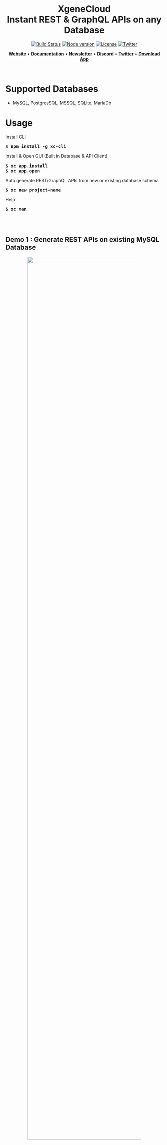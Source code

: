 <h1 align="center" style="border-bottom: none">
    <b>
        XgeneCloud<br>
        Instant REST & GraphQL APIs on any Database
    </b>
</h1>

<div align="center">
 
[![Build Status](https://travis-ci.org/dwyl/esta.svg?branch=master)](https://travis-ci.com/github/xgenecloud/xgenecloud) 
[![Node version](https://badgen.net/npm/node/next)](http://nodejs.org/download/)
[![License](https://badgen.net/npm/license/xc-core)]()<!--![Discord](https://img.shields.io/discord/661905455894888490)
![Stack Exchange monthly questions](https://img.shields.io/stackexchange/stackoverflow/qm/xgenecloud)
--> [![Twitter](https://img.shields.io/twitter/url/https/twitter.com/XgeneCloud.svg?style=social&label=Follow%20%40XgeneCloud)](https://twitter.com/xgenecloud)

</div>

<p align="center">
    <a href="http://www.xgenecloud.com"><b>Website</b></a> •
    <a href="https://xgenecloud.com/docs/"><b>Documentation</b></a> • 
    <a href="https://xgenecloud.com/#subscribe-to-newsletter"><b>Newsletter</b></a> • 
    <a href="https://discord.gg/5RgZmkW"><b>Discord</b></a> • 
    <a href="https://twitter.com/xgenecloud"><b>Twitter</b></a> • 
    <a href="https://xgenecloud.com/download"><b>Download App</b></a> 
</p>  

<br>

# Supported Databases
- MySQL, PostgresSQL, MSSQL, SQLite, MariaDb

# Usage

Install CLI
<pre>
$ <b>npm install -g xc-cli</b>
</pre>

Install & Open GUI (Built in Database & API Client)
<pre>
<b>$ xc app.install</b>
<b>$ xc app.open</b>
</pre>

Auto generate REST/GraphQL APIs from new or existing database schema 
<pre>
<b>$ xc new project-name</b>
</pre>

Help
<pre>
<b>$ xc man</b>
</pre>

<p>
    <br/><br/>
</p>

## Demo 1 : Generate REST APIs on existing MySQL Database
<p align="center">
    <img src="/static/demo/cli/chinook-rest-example.gif" width="85%">
    <br/><br/><br/><br/>
</p>

## Demo 2 : GUI for Database Design and Scaffolding APIs
<p align="center">
<img  loading="lazy" src="/static/demo/gui/gui-api-scaffolding.mov.gif"/>
<br/><br/><br/><br/>
</p>

## Demo 3 : Generate GraphQL APIs on existing MySQL Database
<p align="center">
    <img src="/static/demo/cli/chinook-graphql-example.gif" width="85%">
    <br/><br/><br/><br/>
</p>


# What is XgeneCloud ?
XgeneCloud consists of **Three** simple & amazing products :
- **An Instant API Framework** that can generate REST & GraphQL on any database 
- **A GUI based fully-featured Database & API Client**
  - GUI DB Client enables - Point & Click schema design & schema migrations. 
  - GUI API Client to debug APIs.
- **A Hybrid Serverless Framework**!
  - All APIs generated can be depoyed as Serverless Functions on any Cloud Platform! 
  - This is without changing any change to source code generated.

## A Simple Overview
<br>
<img  loading="lazy" src="/static/cloud/venndiagram.png"/>
<br>

## A Detailed Overview
<img  loading="lazy" src="/static/diagrams/cloudOverview.png"/>

<br>

# Table Of Contents
- [**Setup**](https://docs.xgenecloud.com/en/v0.5/getting-started/install)
  - [Install](https://docs.xgenecloud.com/en/v0.5/getting-started/install#install-cli)
  - [Generating APIs for first time](https://docs.xgenecloud.com/en/v0.5/getting-started/install#generate-apis)
- [**Architecture**](https://docs.xgenecloud.com/en/v0.5/architecture/Components)
  - [Components](https://docs.xgenecloud.com/en/v0.5/architecture/Components)
  - [REST APIs](https://docs.xgenecloud.com/en/v0.5/architecture/rest-router-service-model)
    - [Router Service Model](https://docs.xgenecloud.com/en/v0.5/architecture/rest-router-service-model)
    - [Request Lifecycle](https://docs.xgenecloud.com/en/v0.5/architecture/rest-request-lifecycle)
  - [GraphQL APIs](https://docs.xgenecloud.com/en/v0.5/architecture/graphql-router-service-model)
    - [Resolver Service Model](https://docs.xgenecloud.com/en/v0.5/architecture/graphql-router-service-model)
    - [Request Lifecycle](https://docs.xgenecloud.com/en/v0.5/architecture/graphql-request-lifecycle)
- [**REST APIs Framework**](https://docs.xgenecloud.com/en/v0.5/architecture/graphql-request-lifecycle)
  - [APIs Generated](https://docs.xgenecloud.com/en/v0.5/architecture/graphql-request-lifecycle)
  - [Authentication](https://docs.xgenecloud.com/en/v0.5/rest-apis/rest-authentication)
  - [ACL](https://docs.xgenecloud.com/en/v0.5/rest-apis/rest-acl)
  - [Middleware](https://docs.xgenecloud.com/en/v0.5/rest-apis/rest-middleware)
  - [Swagger Documentation (autogenerated)](https://docs.xgenecloud.com/en/v0.5/rest-apis/rest-swagger)
- [**GraphQL API Framework**](https://docs.xgenecloud.com/en/v0.5/graphql-apis/graphql-apis-generated)
  - [Authentication](https://docs.xgenecloud.com/en/v0.5/graphql-apis/graphql-authentication)
  - [ACL](https://docs.xgenecloud.com/en/v0.5/graphql-apis/graphql-acl)
  - [Middleware](https://docs.xgenecloud.com/en/v0.5/graphql-apis/graphql-middleware)
  - [GraphQL Schema Generation & Stitching](http://localhost:3000/en/v0.5/graphql-apis/graphql-schema-stitching)
- [**Database**](https://docs.xgenecloud.com/en/v0.5/database/database-modelling)
  - [Database Modelling](https://docs.xgenecloud.com/en/v0.5/database/database-modelling)
  - [Schema Migrations](https://docs.xgenecloud.com/en/v0.5/database/database-migrations)
  - [Validations](https://docs.xgenecloud.com/en/v0.5/database/database-model-validation)
  - [Hooks for write operations](https://docs.xgenecloud.com/en/v0.5/database/database-model-hooks)
- [**Hybrid Serverless API Framework**](https://docs.xgenecloud.com/en/v0.5/deploy/serverless/serverless-aws)
  - [AWS Lambda](https://docs.xgenecloud.com/en/v0.5/deploy/serverless/serverless-aws)
  - [GCP Cloud Functions](https://docs.xgenecloud.com/en/v0.5/deploy/serverless/serverless-gcp)
  - [Azure Function App](https://docs.xgenecloud.com/en/v0.5/deploy/serverless/serverless-azure)
  - [Alibaba/Aliyun Function Compute](https://docs.xgenecloud.com/en/v0.5/deploy/serverless/serverless-alibaba)
  - [Vercel / Zeit Now](https://docs.xgenecloud.com/en/v0.5/deploy/serverless/serverless-vercel)
- [**API Client**](https://docs.xgenecloud.com/en/v0.5/desktop-app/api-client)
  - [Debug APIs](https://docs.xgenecloud.com/en/v0.5/desktop-app/api-client#api-collection)
  - [Test Performance of APIs](https://docs.xgenecloud.com/en/v0.5/desktop-app/api-client#performance-testing)
- [**CLI**](https://docs.xgenecloud.com/en/v0.5/cli/using-man-pages)
  - [Using man pages](https://docs.xgenecloud.com/en/v0.5/cli/using-man-pages) 
    - [man](https://docs.xgenecloud.com/en/v0.5/cli/using-man-pages)
  - [API Generation](https://docs.xgenecloud.com/en/v0.5/cli/api-generation/) 
    - [new](https://docs.xgenecloud.com/en/v0.5/cli/api-generation/#project-creation)
    - [gen.apis.rest](https://docs.xgenecloud.com/en/v0.5/cli/api-generation/#rest-api-generation)    
    - [gen.apis.graphql](https://docs.xgenecloud.com/en/v0.5/cli/api-generation/#graph-api-generation)
  - [Module Generation](https://docs.xgenecloud.com/en/v0.5/cli/module-generation/) 
    - [gen.module](https://docs.xgenecloud.com/en/v0.5/cli/module-generation/)    
  - [Database Schema Migrations](https://docs.xgenecloud.com/en/v0.5/cli/db-migrations) 
    - [db.migrate.list](https://docs.xgenecloud.com/en/v0.5/cli/db-migrations/#list)
    - [db.migrate.create](https://docs.xgenecloud.com/en/v0.5/cli/db-migrations/#create)
    - [db.migrate.up](https://docs.xgenecloud.com/en/v0.5/cli/db-migrations/#up)    
    - [db.migrate.down](https://docs.xgenecloud.com/en/v0.5/cli/db-migrations/#down)        
    - [db.migrate.sync](https://docs.xgenecloud.com/en/v0.5/cli/db-migrations/#sync)        
  - [Access Control Lists (ACL)](https://docs.xgenecloud.com/en/v0.5/cli/acl/) 
    - [permissions.set](https://docs.xgenecloud.com/en/v0.5/cli/acl/#permission-set)
    - [permissions.get](https://docs.xgenecloud.com/en/v0.5/cli/acl/#permission-get)
    - [permissions.user.add](https://docs.xgenecloud.com/en/v0.5/cli/acl/#role-add)    
    - [permissions.user.rename](https://docs.xgenecloud.com/en/v0.5/cli/acl/#role-rename)        
    - [permissions.user.delete](https://docs.xgenecloud.com/en/v0.5/cli/acl/#role-delete)        
  - [Component](https://docs.xgenecloud.com/en/v0.5/cli/component/) 
    - [components.add](https://docs.xgenecloud.com/en/v0.5/cli/component/)
  
# All Demos : Instant APIs on other SQL databases

| Database  | REST APIs Demo                 | GraphQL APIs Demo                  |
|-----------|--------------------------------|------------------------------------- 
| MySql     | [using CLI](#generating-rest-apis-for-mysql-database-using-cli) / [using GUI](#generating-rest-apis-for-mysql-database-using-gui)  |                 [using CLI](#generating-graphql-apis-for-mysql-database-using-cli) / [using GUI](#generating-graphql-apis-for-mysql-database-using-gui)                   |
| Postgres  | [using CLI](#generating-rest-apis-for-postgres-database-using-cli) / [using GUI](#generating-rest-apis-for-postgres-database-using-gui)  |              [using CLI](#generating-graphql-apis-for-postgres-database-using-cli) / [using GUI](#generating-graphql-apis-for-postgres-database-using-gui)                      |
| MsSql     | [using CLI](#generating-rest-apis-for-mssql-database-using-cli) / [using GUI](#generating-rest-apis-for-mssql-database-using-gui)               |             [using CLI](#generating-graphql-apis-for-mssql-database-using-cli) / [using GUI](#generating-graphql-apis-for-mssql-database-using-gui)                         |
| Sqlite3   | [using CLI](#generating-rest-apis-for-sqlite-database-using-cli) / [using GUI](#generating-rest-apis-for-sqlite-database-using-gui)               |             [using CLI](#generating-graphql-apis-for-sqlite-database-using-cli) / [using GUI](#generating-graphql-apis-for-sqlite-database-using-gui)                         |
| MariaDb   | [using CLI](#generating-rest-apis-for-mysql-database-using-cli) / [using GUI](#generating-rest-apis-for-mysql-database-using-gui)               |                [using CLI](#generating-graphql-apis-for-mysql-database-using-cli) / [using GUI](#generating-graphql-apis-for-mysql-database-using-gui)                    |
| Multiple Databases   | [using CLI](#generating-rest-apis-for-multiple-databases-using-cli) / [using GUI](#generating-rest-apis-for-multiple-databases-using-gui)               |                [using CLI](#generating-graphql-apis-for-multiple-databases-using-cli) / [using GUI](#generating-graphql-apis-for-multiple-databases-using-gui)                    |
| Scaffolding for a Table   | [using CLI](#code-scaffolding-for-a-table-cli) / [using GUI](#code-scaffolding-for-a-table)               |                [using CLI](#code-scaffolding-for-a-table-gql-cli) / [using GUI](#code-scaffolding-for-a-table-gql)                    |
| ACL   |  [Click here](#graphql-acl)| [Click here](#rest-acl) | 
| Auto Documentation   |  [Click here](#swagger)| | 


# Feature Demos : Others

| Feature                          | Links                          |
|----------------------------------|-------------------------------- 
| Setup                            | [Click here](#setup) | 
| API Client History             | [Click here](#api-client-history) | 
| API Client Collections         | [Click here](#api-client-collections) | 
| API Performance Test         | [Click here](#api-performance-test) | 
| Database Client Design         | [Click here](#database-client-design) | 
| Database Client Migrations     | [Click here](#database-client-migrations) |  
| Smart Terminal                   | [Click here](#smart-terminal) | 
| Themes : Dark                    | [Click here](#themes--dark) | 
| Themes : Colors                  | [Click here](#themes--colors) | 
| Themes : Custom Colors           | [Click here](#themes--custom-colors) | 
| Multi Environment project        | [Click here](#multi-environment-project) | 


# Youtube PlayLists

| Playlist | Link |
|---------------|------|
| Instant Rest APIs | [Click here](https://www.youtube.com/watch?v=gEU-QvmwSKQ&list=PLhQvP2JTFbRi3SUBIsac37V6SITSMK0rk) |
| Instant GraphQL APIs | [Click here](https://www.youtube.com/watch?v=8LGJKUW9hhU&list=PLhQvP2JTFbRhwVE_-yJQiY32iHOP9zBJ4&index=2&t=0s) |
| Database Client - Desktop App | [Click here](https://www.youtube.com/watch?v=ETEEcY4mmEg&list=PLhQvP2JTFbRi70kd_odHHJVpawZr9wXNY&index=2&t=0s) |
| Smart Terminal | [Click here](https://www.youtube.com/watch?v=nVn3oe4oAuc&list=PLhQvP2JTFbRhj550ia3pPU_oryHacE7fE&index=2&t=0s) |
| Themes | [Click here](https://www.youtube.com/watch?v=5vqqW_nG_OY&list=PLhQvP2JTFbRii2eIXEzAeWUBWiYO189Cu&index=2&t=0s) |


# Serverless Platforms Supported
| Cloud Platform | Serverless    | Serverless Containers     |
|--------------|---------------|------------------------------------- 
| AWS       | [<img src="/static/cloud/aws-lambda-1.svg" height="24"> Lambda](#aws-lambda-deployment) | <img src="/static/cloud/fargate.png" height="24"> Fargate |
| GCP  | [<img src="/static/cloud/cloud-function.png" height="24"> Cloud Function](#gcp-cloud-function) | <img src="/static/cloud/cloud-run.png" height="24"> Cloud Run |
| Azure    | [<img src="/static/cloud/azure-function.png" height="24"> Function App](#azure-function-app) | <img src="/static/cloud/azure-function.png" height="24"> Function App Container |
| Zeit    | [<img src="/static/cloud/zeit-now.jpg" height="24"> Now](#zeit-now) | |
| Alibaba | [<img src="/static/cloud/alibaba.png" height="24"> Function Compute](#alibaba-function-compute) | <img src="/static/cloud/alibaba-ask.png" height="24"> Alibaba Serverless Kubernetes |



[⤴️](#all-demos--instant-apis-on-other-sql-databases)
### Generating REST APIs for MySQL Database Using CLI

<p align="center">
<img  loading="lazy" src="/static/demo/cli/mysql-rest-magento.gif"/>
</p>

[Asciinema](https://asciinema.org/a/KNkZqQ8g6wWMByLUqsR6W0hcr?t=10&speed=2)


[⤴️](#all-demos--instant-apis-on-other-sql-databases)
### Generating REST APIs for MySQL Database Using GUI
  
  <p align="center">
<img loading="lazy" src="/static/demo/gui/mysql-rest.gif"/>
</p>  

[Youtube](https://www.youtube.com/watch?v=gEU-QvmwSKQ)

[⤴️](#all-demos--instant-apis-on-other-sql-databases)
### Generating REST APIs for Postgres Database Using CLI

<p align="center">
<img  loading="lazy" src="/static/demo/cli/pg-rest.gif"/>
</p>

[Asciinema](https://asciinema.org/a/o57c945IEBFYeLZ0l606U3m7G?t=10&speed=2)



[⤴️](#all-demos--instant-apis-on-other-sql-databases)
### Generating REST APIs for Postgres Database Using GUI

<p align="center">
<img  loading="lazy" src="/static/demo/gui/pg-rest.gif"/>
</p>

[Youtube](https://www.youtube.com/watch?v=H_ghRwhh6js)

[⤴️](#all-demos--instant-apis-on-other-sql-databases)
### Generating REST APIs for MSSQL Database Using CLI

<p align="center">
<img  loading="lazy" src="/static/demo/cli/mssql-rest.gif"/>
</p>

[Asciinema](https://asciinema.org/a/38UyO54GpQXpsXdfoDviraN9U?t=11&speed=2)


[⤴️](#all-demos--instant-apis-on-other-sql-databases)
### Generating REST APIs for MSSQL Database Using GUI

<p align="center">
<img  loading="lazy" src="/static/demo/gui/mssql-rest.gif"/>
</p>

[Youtube](https://www.youtube.com/watch?v=Vyd9_93UfXs)

[⤴️](#all-demos--instant-apis-on-other-sql-databases)
### Generating REST APIs for SQLite Database Using CLI

Coming Soon...

[⤴️](#all-demos--instant-apis-on-other-sql-databases)
### Generating REST APIs for SQLite Database Using GUI

<p align="center">
<img  loading="lazy" src="/static/demo/gui/sqlite-rest.gif"/>
</p>

[Youtube](https://www.youtube.com/watch?v=R3SiJQPVVcQ)

[⤴️](#all-demos--instant-apis-on-other-sql-databases)
### Generating REST APIs for Multiple Databases Using GUI

<p align="center">
<img  loading="lazy" src="/static/demo/gui/gui-multi-chinook-rest.gif"/>
</p>

[Youtube](https://youtu.be/TXYhp5TlkNo)

[⤴️](#all-demos--instant-apis-on-other-sql-databases)
### Scaffolding for a Table

<p align="center">
<img  loading="lazy" src="/static/demo/gui/gui-api-scaffolding.mov.gif"/>
</p>

[Youtube](https://youtu.be/m5fD8dDOkww)

[⤴️](#all-demos--instant-apis-on-other-sql-databases)
### Scaffolding for a Table : CLI

<p align="center">
<img  loading="lazy" src="/static/demo/cli/cli-api-scaffolding-rest.mov.gif"/>
</p>

[Youtube](https://youtu.be/HGk4FkhuxZs)


[⤴️](#all-demos--instant-apis-on-other-sql-databases)
### Generating REST APIs for Multiple Databases Using CLI

<p align="center">
<img  loading="lazy" src="/static/demo/cli/multi-db-demo.gif"/>
</p>

[Youtube](https://youtu.be/TXYhp5TlkNo)


[⤴️](#all-demos--instant-apis-on-other-sql-databases)
### Generating GraphQL APIs for MySQL Database Using CLI

<p align="center">
<img  loading="lazy" src="/static/demo/cli/mysql-graphql.gif"/>
</p>

[Asciinema](https://asciinema.org/a/nuDgAWrY2Trs6to6E2SaZw8yA?t=11&speed=2)



[⤴️](#all-demos--instant-apis-on-other-sql-databases)
### Generating GraphQL APIs for MySQL Database Using GUI

<p align="center">
<img  loading="lazy" src="/static/demo/gui/mysql-graphql.mov.gif"/>
</p>

[Youtube](https://www.youtube.com/watch?v=8LGJKUW9hhU)

[⤴️](#all-demos--instant-apis-on-other-sql-databases)
### Generating GraphQL APIs for Postgres Database Using CLI

<p align="center">
<img  loading="lazy" src="/static/demo/cli/pg-graphql.gif"/>
</p>

[Asciinema](https://asciinema.org/a/K1RrH2ixbrbDuTUkXdUGKF41u?t=12&speed=2)

[⤴️](#all-demos--instant-apis-on-other-sql-databases)
### Generating GraphQL APIs for Postgres Database Using GUI

<p align="center">
<img  loading="lazy" src="/static/demo/gui/pg-graphql.gif"/>
</p>

[Youtube](https://www.youtube.com/watch?v=QEq3Mjbeelg)


[⤴️](#all-demos--instant-apis-on-other-sql-databases)
### Generating GraphQL APIs for MSSQL Database Using CLI

<p align="center">
<img  loading="lazy" src="/static/demo/cli/mssql-graphql.gif"/>
</p>

[Asciinema](https://asciinema.org/a/HBT8Zn6wxRUneQZxYEjSsVUYE?t=18&speed=2)

[⤴️](#all-demos--instant-apis-on-other-sql-databases)
### Generating GraphQL APIs for MSSQL Database Using GUI

<p align="center">
<img  loading="lazy" src="/static/demo/gui/mssql-graphql.gif"/>
</p>

[Youtube](https://www.youtube.com/watch?v=qaLIpXe1gb0)

[⤴️](#all-demos--instant-apis-on-other-sql-databases)
### Generating GraphQL APIs for SQLite Database Using CLI

Coming Soon...

[⤴️](#all-demos--instant-apis-on-other-sql-databases)
### Generating GraphQL APIs for SQLite Database Using GUI

<p align="center">
<img  loading="lazy" src="/static/demo/gui/sqlite-graphql.gif"/>
</p>

[Youtube](https://www.youtube.com/watch?v=DmP5_Rsib_4)


[⤴️](#all-demos--instant-apis-on-other-sql-databases)
### Generating GraphQL APIs for Multiple Databases Using GUI

Coming soon...

[⤴️](#all-demos--instant-apis-on-other-sql-databases)
### Generating GraphQL APIs for Multiple Databases Using CLI

Coming soon...

[⤴️](#all-demos--instant-apis-on-other-sql-databases)
### Scaffolding for a Table : GQL

<p align="center">
<img  loading="lazy" src="/static/demo/gui/gui-api-scaffolding-gql.mov.gif"/>
</p>

[Youtube](https://youtu.be/KbeGpETI1vs)

[⤴️](#all-demos--instant-apis-on-other-sql-databases)
### Scaffolding for a Table : GQL CLI

<p align="center">
<img  loading="lazy" src="/static/demo/cli/cli-api-scaffolding-graphql.mov.gif"/>
</p>

[Youtube](https://youtu.be/HGk4FkhuxZs)

[⤴️](#all-demos--instant-apis-on-other-sql-databases)
### GraphQL : ACL

<p align="center">
<img  loading="lazy" src="/static/demo/security/gui-acl-graphql.mov.gif"/>
</p>

[Youtube](https://youtu.be/YegtwHyUhaM)

[⤴️](#all-demos--instant-apis-on-other-sql-databases)
### REST : ACL

<p align="center">
<img  loading="lazy" src="/static/demo/security/gui-acl-rest.mov.gif"/>
</p>

[Youtube](https://youtu.be/AwbxwZjjN-8)



[⤴️](#all-demos--instant-apis-on-other-sql-databases)
### Swagger

<p align="center">
<img  loading="lazy" src="/static/demo/swagger/swagger.png"/>
</p>

[Youtube](https://www.youtube.com/watch?v=1unQAEGDz8U&feature=youtu.be)

[⤴️](#feature-demos--others)
### Setup

<p align="center">
<img  loading="lazy" src="/static/demo/setup/setup.gif"/>
</p>

[Asciinema](https://asciinema.org/a/bJIzrdLhzg82sY8S9ztaLLZhX&speed=2)


[⤴️](#feature-demos--others)
### API Client History  


<p align="center">
<img  loading="lazy" src="/static/demo/client-api/api-client-history-demo.mov.gif"/>
</p>

[Youtube](https://www.youtube.com/watch?v=A2yFGh2Mqok)

[⤴️](#feature-demos--others)

### API Client Collections  

<p align="center">
<img  loading="lazy" src="/static/demo/client-api/api-collection-demo.mov.gif"/>
</p>

[Youtube](https://www.youtube.com/watch?v=EIadg-Z1oTc)

[⤴️](#feature-demos--others)

### API Performance Test  

<p align="center">
<img  loading="lazy" src="/static/demo/gui/http-perf.gif"/>
</p>

[Youtube](https://www.youtube.com/watch?v=znTQyUZUcSQ)

[⤴️](#feature-demos--others)
### Database Client Design  

<p align="center">
<img  loading="lazy" src="/static/demo/client-db/schema-design-demo.mov.gif"/>
</p>

[Youtube](https://www.youtube.com/watch?v=ETEEcY4mmEg)

[⤴️](#feature-demos--others)
### Database Client Migrations  

<p align="center">
<img  loading="lazy" src="/static/demo/client-db/schema-design-demo.mov.gif"/>
</p>

[Youtube](https://www.youtube.com/watch?v=IKvraKy0S90)

[⤴️](#feature-demos--others)
### Smart Terminal    

<p align="center">
<img  loading="lazy" src="/static/demo/smart-terminal/smart-terminal-demo.mov.gif"/>
</p>

[Youtube](https://www.youtube.com/watch?v=nVn3oe4oAuc)


[⤴️](#feature-demos--others)
### Themes : Dark    

<p align="center">
<img  loading="lazy" src="/static/demo/themes/dark-theme-demo.mov.gif"/>
</p>


[Youtube](https://www.youtube.com/watch?v=5vqqW_nG_OY)


[⤴️](#feature-demos--others)
### Themes : Colors    

<p align="center">
<img  loading="lazy" src="/static/demo/themes/theme-colors-demo.mov.gif"/>
</p>

[Youtube](https://www.youtube.com/watch?v=f1VocvAO3oE)

[⤴️](#feature-demos--others)
### Themes : Custom Colors    

<p align="center">
<img  loading="lazy" src="/static/demo/themes/theme-color.gif"/>
</p>

[Youtube](https://youtu.be/NFs0rOvhgbQ)

[⤴️](#feature-demos--others)
### Multi Environment project   

<p align="center">
<img  loading="lazy" src="/static/demo/gui/gui-multi-env.gif"/>
</p>

[Youtube](https://youtu.be/Y-v_4KnK1Jo)


# Serverless Deployment



[⤴️](#serverless-platforms-supported) 

## AWS Lambda Deployment

- Open `server/config/default.config.js` and set `aws.lambda` to true and change other cloud serverless platform values as `false`.
- Install AWS cli & authenticate

    Refer : https://docs.aws.amazon.com/cli/index.html
    
- Open `serverless.yml` file and do  the  necessary changes.
- `npm run aws:lambda`


[⤴️](#serverless-platforms-supported)

## Azure Function App

- Install Azure cli and login.
- `npm install -g azure-functions-core-tools`
- `npm run azure:deploy`


[⤴️](#serverless-platforms-supported)

## GCP Cloud Function


- Install Google Cloud cli and authenticate.
- `npm run gcp:fn`



[⤴️](#serverless-platforms-supported)

## Zeit Now


- Install Zeit now library and authenticate using email.
- Add `production` environment in `config.xc.json`
 
    ```
    "envs": {
        "production": {
          "db": [
            {
              "client": "mysql",
              "connection": {
                "host": "localhost",
                "port": "3306",
                "user": "root",
                "password": "password",
                "database": "sakila"
              },
              "meta": {
                "tableName": "_evolutions",
                "dbAlias": "primary"
              }
            }
          ],
          "api" : {}
        }
      },
    ```
- `npm run zeit:now`

  

[⤴️](#serverless-platforms-supported)

## Alibaba Function Compute 

- Install `fun` cli tool `npm install @alicloud/fun -g`
- Setup alibaba account configuration in cli using `fun config` ( https://www.alibabacloud.com/help/doc-detail/64204.htm )
- Run 
    - `npm run ali:fn:compute`
    - or `fun deploy`





    
